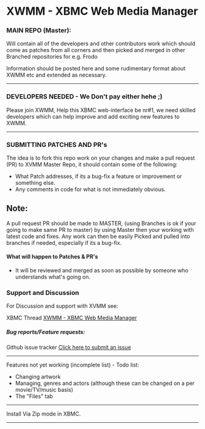 XWMM - XBMC Web Media Manager
====

### MAIN REPO (Master):
Will contain all of the developers and other contributors work which should come as patches from all corners and then picked and merged in other
Branched repositories for e.g. Frodo

Information should be posted here and some rudimentary format about XWMM etc and extended as necessary.
- - -
### DEVELOPERS NEEDED - We Don't pay either hehe ;)
Please join XWMM, Help this XBMC web-interface be nr#1, we need skilled developers which can help improve and add exciting new features to XWMM.
- - -

### SUBMITTING PATCHES AND PR's
The idea is to fork this repo work on your changes and make a pull request (PR) to XVMM Master Repo, it should contain some of the following:

* What Patch addresses, if its a bug-fix a feature or improvement or something else.
* Any comments in code for what is not immediately obvious.

## Note:
A pull request PR should be made to MASTER, (using Branches is ok if your going to make same PR to master) by using Master then your working with latest code and fixes.
Any work can then be easily Picked and pulled into branches if needed, especially if its a bug-fix.
#### What will happen to Patches & PR's

* It will be reviewed and merged as soon as possible by someone who understands what's going on.

### Support and Discussion
For Discussion and support with XVMM see:

XBMC Thread [XWMM - XBMC Web Media Manager](http://forum.xbmc.org/showthread.php?tid=188839 "XWMM - XBMC Web Media Manager Forum discussion")

##### Bug reports/Feature requests:
Github issue tracker [Click here to submit an issue](https://github.com/slash2009/XWMM/issues "XWMM Bug reports or Feature requests")

- - -
Features not yet working (incomplete list) - Todo list:

* Changing artwork
* Managing, genres and actors (although these can be changed on a per movie/TV/music basis)
* The "Files" tab

- - -
Install Via Zip mode in XBMC.
- - -
